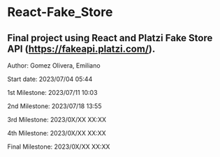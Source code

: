 # React-Fake_Store

Final project using React and Platzi Fake Store API (https://fakeapi.platzi.com/).
---

Author: Gomez Olivera, Emiliano

Start date: 2023/07/04 05:44

1st Milestone: 2023/07/11 10:03

2nd Milestone: 2023/07/18 13:55

3rd Milestone: 2023/0X/XX XX:XX

4th Milestone: 2023/0X/XX XX:XX

Final Milestone: 2023/0X/XX XX:XX
